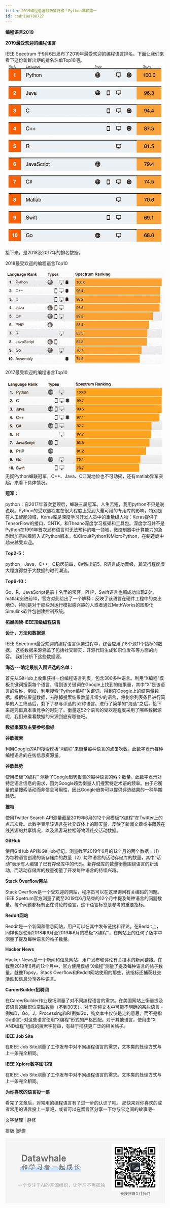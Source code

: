 ```yaml
---
title: 2019编程语言最新排行榜！Python蝉联第一
id: csdn100788727
---
```


****编程语言2019****

**2019最受欢迎的编程语言**

IEEE Spectrum 于9月6日发布了2019年最受欢迎的编程语言排名。下面让我们来看下这份新鲜出炉的排名名单Top10吧。![640?wx_fmt=png](../img/e7e098920493dbbf2c9e731070fd6afa.png)

接下来，是2018及2017年的排名数据。

2018最受欢迎的编程语言Top10

![640?wx_fmt=png](../img/e786c56c3a9ac08c1fe363624c598e5b.png)

2017最受欢迎的编程语言Top10

![640?wx_fmt=png](../img/3c9521381cae6da92c84ba48fcf21468.png)无疑Python蝉联冠军，C++、Java、C江湖地位也不可动摇，还有matlab异军突起。来看下具体情况。

**冠军：**

python：自2017年首次登顶后，蝉联三届冠军。人生苦短，我用python不只是说说啊。Python的受欢迎程度在很大程度上受到大量可用的专用库的影响，特别是在人工智能领域，Keras库是深度学习开发人员中的重量级人物：Keras提供了TensorFlow的接口，CNTK，和Theano深度学习框架和工具包。深度学习并不是Python在1991年首次发布语言时无法预料的唯一领域，微控制器中计算能力的急剧增加意味着嵌入式Python版本，如CircuitPython和MicroPython，在制造商中越来越受欢迎。

**Top2-5：**

python，Java，C++，C稳居前四，C#跌出前5，R语言成功晋级，其流行程度很大程度得益于大数据的时代潮流。

**Top6-10：**

Go，R，JavaScript是前十名里的常客，PHP，Swift语言也都成功出现2次。matlab突进前10，官方对此给出了一个解释：反映了该语言在硬件工程中的突出地位，特别是对于那些对运行模拟感兴趣的人或者通过MathWorks的图形化Simulink软件包创建控制系统。

**拓展阅读·IEEE顶级编程语言**

**设计，方法和数据源**

IEEE Spectrum最受欢迎的编程语言评选过程中，综合应用了8个源11个指标的数据。 这些数据来源涵盖了包括社交聊天，开源代码生成和职位发布等方面的内容。 我们分析下这些数据源。

**海选---确定最初入围评选的名单：**

首先从GitHub上收集获得一份编程语言列表，包含300多种语言。利用“X编程”模板关键词搜索每个语言，得到该关键词在Google上找到的结果量，其中“X”是该语言的名称，例如，利用搜索“Python编程”关键词，得到在Google上的结果量数据。根据结果量数据，去除掉搜索结果数量非常少的语言，将剩余列表条目进行简单的人工筛选后，剩下了参与评选的52种语言。进行了简单的"海选"之后，接下来是凭借真本事竞争的时刻了。衡量这52个语言的受欢迎程度采用了哪些数据源呢，我们来看看数据的来源到底有哪些吧。

**数据来源及主要参考指标**

**谷歌搜索**

利用Google的API搜索模板“X编程”来衡量每种语言的点击次数。此数字表示每种编程语言的在线信息资源量。

**谷歌趋势**

使用模板“X编程” 测量了Google趋势报告的每种语言的索引数量。此数字表示对特定语言信息的需求，因为Google趋势衡量人们搜索特定术语的频率。由于它衡量的是搜索活动而非信息可用性，因此Google趋势可以提供评选结果的一种早期趋势。

**推特**

使用Twitter Search API测量截至2019年6月的12个月模板“X编程”在Twitter上的点击次数。此数字表示该语言在社交媒体上的聊天量，反映了新闻文章或书籍等在线资源的共享情况，以及黑客马拉松等物理社交活动数据。

**GitHub**

使用GitHub API和GitHub标记，测量截至2019年6月的12个月的两个数据：（1）为每种语言创建的新存储库的数量（2）每种语言的活动存储库的数量，其中“活动”表示有人编辑了已有存储库中的代码。新存储库的数量衡量围绕语言的新活动，而活动存储库的数量衡量了开发每种语言的持续兴趣。

**Stack Overflow网站**

Stack Overflow是一个受欢迎的网站，程序员可以在这里询问有关编码的问题。IEEE Spetrum官方测量了截至2019年6月结束的12个月中提及每种语言的问题数量。每个问题都标有正在讨论的语言，这个语言标签是参考的重要指标。

**Reddit网站**

Reddit是一个新闻和信息网站，用户可以在其中发布链接和评论。在Reddit上，同样也是使用2018年6月至2019年6月的模板“X编程”，在网站上的任何子版本中测量了提及每种语言的帖子数量。

**Hacker News**

Hacker News是一个新闻和信息网站，用户发布和评论有关技术的新闻链接。在截至2019年6月的12个月中，官方使用模板“X编程”测量了提及每种语言的帖子数量。就像Topsy，Stack Overflow和Reddit网站使用的那些，该指标还捕获社交活动和信息分享各种语言。

**CareerBuilder招聘网**

在CareerBuilder作业现场测量了对不同编程语言的需求。在美国网站上衡量提及该语言的新职位空缺数量（不到30天）。对于在纯文本中可能不明确的某些语言 - 例如D，Go，J，Processing和R(例如Go，纯文本中仅仅是走的意思，而不是指Go语言)-对这些语言使用“X编程”形式的严格匹配。对于其他语言，使用由“X AND编程”组成的搜索字符串，有益于捕获更广泛的相关帖子。

**IEEE Job Site**

在IEEE Job Site测量了工作发布中对不同编程语言的需求，文本类的处理方式与上一条完全相同。

**IEEE Xplore数字图书馆**

在IEEE Job Site测量了工作发布中对不同编程语言的需求。文本类的处理方式与上一条完全相同。

**为你喜欢的语言投一票**

看完了文章后，对常用的编程语言有了进一步的认识了吧。 那快来对你喜欢的或者常用的语言投上一票吧，或者可以在留言区分享一下你与它之间的故事吧~

文字整理 | 静修

排版 |蜉蝣

![640?wx_fmt=png](../img/65d2c6444d89498c734810b638d99a12.png)